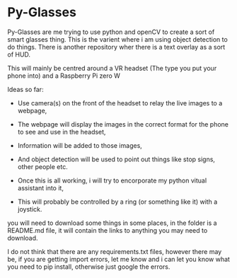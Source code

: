 # Py-Glasses

Py-Glasses are me trying to use python and openCV to create a sort of smart glasses thing.
This is the varient where i am using object detection to do things. There is another repository wher there is a text overlay as a sort of HUD.


This will mainly be centred around a VR headset (The type you put your phone into) and a Raspberry Pi zero W

Ideas so far:
- Use camera(s) on the front of the headset to relay the live images to a webpage,
- The webpage will display the images in the correct format for the phone to see and use in the headset,
- Information will be added to those images,
- And object detection will be used to point out things like stop signs, other people etc.


- Once this is all working, i will try to encorporate my python vitual assistant into it,
- This will probably be controlled by a ring (or something like it) with a joystick.

you will need to download some things in some places, in the folder is a README.md file, it will contain the links to anything you may need to download.

I do not think that there are any requirements.txt files, however there may be, if you are getting import errors, let me know and i can let you know what you need to pip install, otherwise just google the errors.